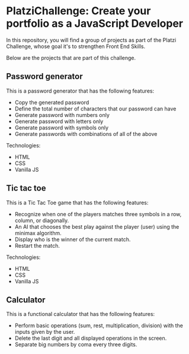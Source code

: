 # PlatziChallenge: Create your portfolio as a JavaScript Developer

In this repository, you will find a group of projects as part of the Platzi Challenge, whose goal it's to strengthen Front End Skills.

Below are the projects that are part of this challenge.

## Password generator

This is a password generator that has the following features:

- Copy the generated password
- Define the total number of characters that our password can have
- Generate password with numbers only
- Generate password with letters only
- Generate password with symbols only
- Generate passwords with combinations of all of the above

Technologies:

- HTML
- CSS
- Vanilla JS

## Tic tac toe

This is a Tic Tac Toe game that has the following features:
- Recognize when one of the players matches three symbols in a row, column, or diagonally.
- An AI that chooses the best play against the player (user) using the minimax algorithm.
- Display who is the winner of the current match.
- Restart the match.

Technologies:

- HTML
- CSS
- Vanilla JS

## Calculator

This is a functional calculator that has the following features:
- Perform basic operations (sum, rest, multiplication, division) with the inputs given by the user.
- Delete the last digit and all displayed operations in the screen.
- Separate big numbers by coma every three digits.

